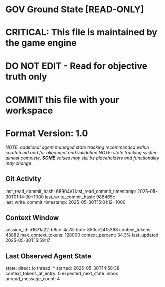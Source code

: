 # GOV Ground State [READ-ONLY]
# CRITICAL: This file is maintained by the game engine
# DO NOT EDIT - Read for objective truth only
# COMMIT this file with your workspace
# Format Version: 1.0
*NOTE: additional agent managed state tracking recommended within scratch.md and for alignment and validation*
*NOTE: state tracking system almost complete, **SOME** values may still be placeholders and functionality may change*

## Git Activity
last_read_commit_hash: 68904e1
last_read_commit_timestamp: 2025-05-30T01:14:30+1000
last_write_commit_hash: 988465c
last_write_commit_timestamp: 2025-05-30T15:01:12+1000

## Context Window
session_id: d1671a22-b6ce-4c78-bbfc-853cc2415368
context_tokens: 43882
max_context_tokens: 128000
context_percent: 34.3%
last_updated: 2025-05-30T15:59:17

## Last Observed Agent State
state: direct_io
thread: *
started: 2025-05-30T14:58:38
context_tokens_at_entry: 0
expected_next_state: inbox
unread_message_count: 4
